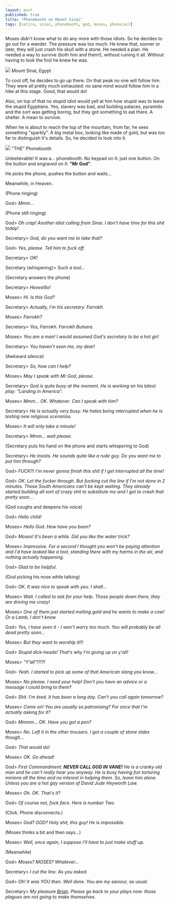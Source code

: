 ```yaml
---
layout: post
published: true
title: "Phonebooth on Mount Sinai"
tags: [satire, sinai, phonebooth, god, moses, phonecall]
---
```


Moses didn't know what to do any more with those idiots. So he decides to go
out for a wander. The pressure was too much. He knew that, sooner or later,
they will just crash his skull with a stone. He needed a plan. He needed a way
to survive (both him and them!), without ruining it all. Without having to look
the fool he knew he was.

<div class="img">
    <img src="https://upload.wikimedia.org/wikipedia/commons/thumb/b/be/Mount_Sinai_Egypt.jpg/800px-Mount_Sinai_Egypt.jpg" />
    <span>Mount Sinai, Egypt</span>
</div>

To cool off, he decides to go up there. On that peak no one will follow him.
They were all pretty much exhausted: no sane mind would follow him in a hike at
this stage. Good, that would do!

Also, on top of that no stupid idiot would yell at him how stupid was to leave
the stupid Egyptians. Yes, slavery was bad, and building palaces, pyramids and
the sort was getting boring, but they got something to eat there. A shelter.
A mean to survive.

When he is about to reach the top of the mountain, from far, he sees something
"sparkly". A big metal box, looking like made of gold, but was too far to
distinguish it's details. So, he decided to look into it.

<div class="img">
    <img src="http://upload.wikimedia.org/wikipedia/commons/1/10/Lightmatter_phonebooths.jpg" />
    <span>"THE" Phonebooth</span>
</div>

Unbelievable! It was a... phonebooth. No keypad on it: just one button.
On the button and engraved on it: <strong>"Mr God"</strong>.

He picks the phone, pushes the button and waits...

Meanwhile, in Heaven.

(Phone ringing)

God> <em>Mmm...</em>

(Phone still ringing)

God> <em>Oh crap! Another idiot calling from Sinai. I don't have time for this shit today!</em>

Secretary> <em>God, do you want me to take that?</em>

God> <em>Yes, please. Tell him to fuck off.</em>

Secretary> <em>OK!</em>

Secretary (whispering)> <em>Such a tool...</em>

(Secretary answers the phone)

Secretary> <em>Heeeelllo!</em>

Moses> <em>Hi. Is this God?</em>

Secretary> <em>Actually, I'm his secretary. Farrokh.</em>

Moses> <em>Farrokh?</em>

Secretary> <em>Yes, Farrokh. Farrokh Bulsara.</em>

Moses> <em>You are a man! I would assumed God's secretary to be a hot girl</em>

Secretary> <em>You haven't seen me, my dear!</em>

(Awkward silence)

Secretary> <em>So, how can I help?</em>

Moses> <em>May I speak with Mr God, please.</em>

Secretary> <em>God is quite busy at the moment. He is working on his latest play: "Landing in America".</em>

Moses> <em>Mmm... OK. Whatever. Can I speak with him?</em>

Secretary> <em>He is actually very busy. He hates being interrupted when he is testing new religious scenarios.</em>

Moses> <em>It will only take a minute!</em>

Secretary> <em>Mmm... wait please.</em>

(Secretary puts his hand on the phone and starts whispering to God)

Secretary> <em>He insists. He sounds quite like a rude guy. Do you want me to put him through?</em>

God> <em>FUCK!!! I'm never gonna finish this shit if I get interrupted all the time!</em>

God> <em>OK. Let the fucker through. But fucking cut the line if I'm not done in 2 minutes.
Those South Americans can't be kept waiting. They already started building all
sort of crazy shit to substitute me and I got to crash that pretty soon...</em>

(God coughs and deepens his voice)

God> <em>Hello child!</em>

Moses> <em>Hello God. How have you been?</em>

God> <em>Moses! It's been a while. Did you like the water trick?</em>

Moses> <em>Impressive. For a second I thought you won't be paying attention and I'd
have looked like a tool, standing there with my harms in the air, and nothing
actually happening.</em>

God> <em>Glad to be helpful.</em>

(God picking his nose while talking)

God> <em>OK. It was nice to speak with you. I shall...</em>

Moses> <em>Wait. I called to ask for your help. Those people down there, they are driving me crazy!</em>

Moses> <em>One of them just started melting gold and he wants to make a cow! Or a Lamb, I don't know.</em>

God> <em>Yes, I have seen it - I won't worry too much. You will probably be all dead pretty soon...</em>

Moses> <em>But they want to worship it!!!</em>

God> <em>Stupid dick-heads! That's why I'm giving up on y'all!</em>

Moses> <em>"Y'all"!?!?!</em>

God> <em>Yeah. I started to pick up some of that American slang you know...</em>

Moses> <em>No please. I need your help! Don't you have an advice or a message I could bring to them?</em>

God> <em>Shit. I'm tired. It has been a long day. Can't you call again tomorrow?</em>

Moses> <em>Come on! You are usually so patronising? For once that I'm actually asking for it?</em>

God> <em>Mmmm... OK. Have you got a pen?</em>

Moses> <em>No. Left it in the other trousers. I got a couple of stone slabs though...</em>

God> <em>That would do!</em>

Moses> <em>OK. Go ahead!</em>

God> <em>First Commandment: <strong>NEVER CALL GOD IN VANE!</strong>
He is a cranky old man and he can't really hear you anyway.
He is busy having fun torturing minions all the time and no interest in helping them.
So, leave him alone. Unless you are a hot gay version of David Jude Heyworth Law.</em>

Moses> <em>Oh. OK. That's it?</em>

God> <em>Of course not, fuck face. Here is number Two.</em>

(Click. Phone disconnects.)

Moses> <em>God? GOD? Holy shit, this guy! He is impossible.</em>

(Moses thinks a bit and then says...)

Moses> <em>Well, once again, I suppose I'll have to just make stuff up.</em>

(Meanwhile)

God> <em>Moses? MOSES? Whatever...</em>

Secretary> <em>I cut the line. As you asked.</em>

God> <em>Oh! It was YOU then. Well done. You are my saviour, as usual.</em>

Secretary> <em>My pleasure <a href="http://youtu.be/lBhPDxszukU" target="_blank">Brian</a>.
Please go back to your plays now: those plagues are not going to make themselves.</em>
